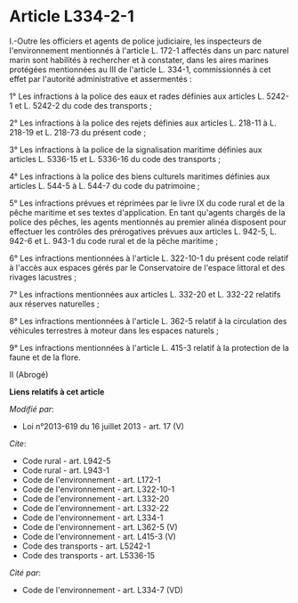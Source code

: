 # Article L334-2-1

I.-Outre les officiers et agents de police judiciaire, les inspecteurs de l'environnement mentionnés à l'article L. 172-1
affectés dans un parc naturel marin sont habilités à rechercher et à constater, dans les aires marines protégées mentionnées
au III de l'article L. 334-1, commissionnés à cet effet par l'autorité administrative et assermentés : 

1° Les infractions à la police des eaux et rades définies aux articles L. 5242-1 et L. 5242-2 du code des transports ; 

2° Les infractions à la police des rejets définies aux articles L. 218-11 à L. 218-19 et L. 218-73 du présent code ; 

3° Les infractions à la police de la signalisation maritime définies aux articles L. 5336-15 et L. 5336-16 du code des
transports ; 

4° Les infractions à la police des biens culturels maritimes définies aux articles L. 544-5 à L. 544-7 du code du
patrimoine ; 

5° Les infractions prévues et réprimées par le livre IX du code rural et de la pêche maritime et ses textes d'application. En
tant qu'agents chargés de la police des pêches, les agents mentionnés au premier alinéa disposent pour effectuer les
contrôles des prérogatives prévues aux articles L. 942-5, L. 942-6 et L. 943-1 du code rural et de la pêche maritime ; 

6° Les infractions mentionnées à l'article L. 322-10-1 du présent code relatif à l'accès aux espaces gérés par le
Conservatoire de l'espace littoral et des rivages lacustres ; 

7° Les infractions mentionnées aux articles L. 332-20 et L. 332-22 relatifs aux réserves naturelles ; 

8° Les infractions mentionnées à l'article L. 362-5 relatif à la circulation des véhicules terrestres à moteur dans les
espaces naturels ; 

9° Les infractions mentionnées à l'article L. 415-3 relatif à la protection de la faune et de la flore. 

II (Abrogé)

**Liens relatifs à cet article**

_Modifié par_:

  - Loi n°2013-619 du 16 juillet 2013 - art. 17 (V)

_Cite_:

  - Code rural - art. L942-5
  - Code rural - art. L943-1
  - Code de l'environnement - art. L172-1
  - Code de l'environnement - art. L322-10-1
  - Code de l'environnement - art. L332-20
  - Code de l'environnement - art. L332-22
  - Code de l'environnement - art. L334-1
  - Code de l'environnement - art. L362-5 (V)
  - Code de l'environnement - art. L415-3 (V)
  - Code des transports - art. L5242-1
  - Code des transports - art. L5336-15

_Cité par_:

  - Code de l'environnement - art. L334-7 (VD)
